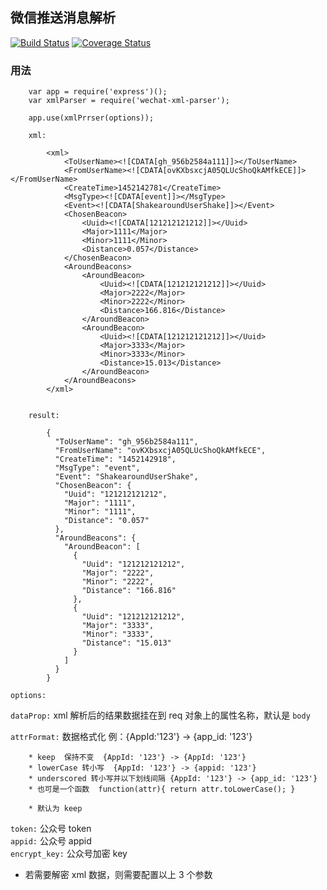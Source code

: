 微信推送消息解析
---
[![Build Status](https://travis-ci.org/liuxiaodong/weixin-trap.png)](https://travis-ci.org/liuxiaodong/wechat-xml-parser)
[![Coverage Status](https://coveralls.io/repos/liuxiaodong/weixin-trap/badge.png)](https://coveralls.io/github/liuxiaodong/wechat-xml-parser)


### 用法  

```
	var app = require('express')();
	var xmlParser = require('wechat-xml-parser');

	app.use(xmlPrrser(options));

	xml:  

		<xml>
			<ToUserName><![CDATA[gh_956b2584a111]]></ToUserName>
			<FromUserName><![CDATA[ovKXbsxcjA05QLUcShoQkAMfkECE]]></FromUserName>
			<CreateTime>1452142781</CreateTime>
			<MsgType><![CDATA[event]]></MsgType>
			<Event><![CDATA[ShakearoundUserShake]]></Event>
			<ChosenBeacon>
				<Uuid><![CDATA[121212121212]]></Uuid>
				<Major>1111</Major>
				<Minor>1111</Minor>
				<Distance>0.057</Distance>
			</ChosenBeacon>
			<AroundBeacons>
				<AroundBeacon>
					<Uuid><![CDATA[121212121212]]></Uuid>
					<Major>2222</Major>
					<Minor>2222</Minor>
					<Distance>166.816</Distance>
				</AroundBeacon>
				<AroundBeacon>
					<Uuid><![CDATA[121212121212]]></Uuid>
					<Major>3333</Major>
					<Minor>3333</Minor>
					<Distance>15.013</Distance>
				</AroundBeacon>
			</AroundBeacons>
		</xml>


	result:  

		{
		  "ToUserName": "gh_956b2584a111",
		  "FromUserName": "ovKXbsxcjA05QLUcShoQkAMfkECE",
		  "CreateTime": "1452142918",
		  "MsgType": "event",
		  "Event": "ShakearoundUserShake",
		  "ChosenBeacon": {
		    "Uuid": "121212121212",
		    "Major": "1111",
		    "Minor": "1111",
		    "Distance": "0.057"
		  },
		  "AroundBeacons": {
		    "AroundBeacon": [
		      {
		        "Uuid": "121212121212",
		        "Major": "2222",
		        "Minor": "2222",
		        "Distance": "166.816"
		      },
		      {
		        "Uuid": "121212121212",
		        "Major": "3333",
		        "Minor": "3333",
		        "Distance": "15.013"
		      }
		    ]
		  }
		}	
```

`options:`  

`dataProp:`  xml 解析后的结果数据挂在到 req 对象上的属性名称，默认是 `body`  

`attrFormat:`  数据格式化 例：{AppId:'123'} -> {app_id: '123'}  

```
	* keep  保持不变  {AppId: '123'} -> {AppId: '123'}       
	* lowerCase 转小写  {AppId: '123'} -> {appid: '123'}      
	* underscored 转小写并以下划线间隔 {AppId: '123'} -> {app_id: '123'}   
	* 也可是一个函数  function(attr){ return attr.toLowerCase(); }  

	* 默认为 keep
``` 

`token:`  公众号 token  
`appid:`  公众号 appid  
`encrypt_key:`  公众号加密 key  
* 若需要解密 xml 数据，则需要配置以上 3 个参数  


